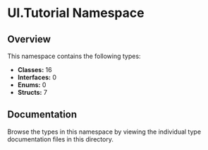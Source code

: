 # UI.Tutorial Namespace

## Overview

This namespace contains the following types:

- **Classes:** 16
- **Interfaces:** 0
- **Enums:** 0
- **Structs:** 7

## Documentation

Browse the types in this namespace by viewing the individual type documentation files in this directory.

